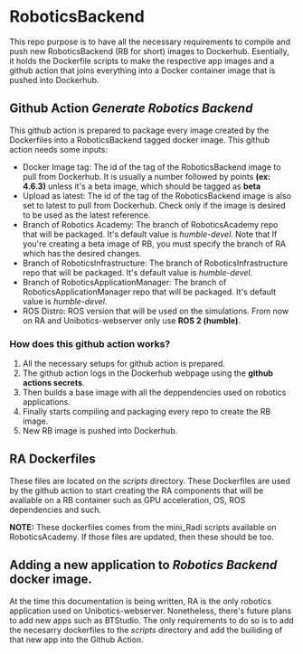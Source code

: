 # RoboticsBackend

This repo purpose is to have all the necessary requirements to compile and push new RoboticsBackend (RB for short) images to Dockerhub.  Esentially, it holds the Dockerfile scripts to make the respective app images and a github action that joins everything into a Docker container image that is pushed into Dockerhub.

## Github Action _Generate Robotics Backend_

This github action is prepared to package every image created by the Dockerfiles into a RoboticsBackend tagged docker image. This github action needs some inputs:

  * Docker Image tag: The id of the tag of the RoboticsBackend image to pull from Dockerhub. It is usually a number followed by points __(ex: 4.6.3)__ unless it's a beta image, which should be tagged as 
  __beta__
  * Upload as latest: The id of the tag of the RoboticsBackend image is also set to latest to pull from Dockerhub. Check only if the image is desired to be used as the latest reference.
  * Branch of Robotics Academy: The branch of RoboticsAcademy repo that will be packaged. It's default value is _humble-devel_. Note that If you're creating a beta image of RB, you must specify the branch of      RA which has the desired changes.
  * Branch of RoboticsInfrastructure: The branch of RoboticsInfrastructure repo that will be packaged. It's default value is _humble-devel_.
  * Branch of RoboticsApplicationManager: The branch of RoboticsApplicationManager repo that will be packaged. It's default value is _humble-devel_.
  * ROS Distro: ROS version that will be used on the simulations. From now on RA and Unibotics-webserver only use __ROS 2 (humble)__.

  ### How does this github action works?

  1. All the necessary setups for github action is prepared.
  2. The github action logs in the Dockerhub webpage using the __github actions secrets__.
  3. Then builds a base image with all the deppendencies used on robotics applications.
  4. Finally starts compiling and packaging every repo to create the RB image.
  5. New RB image is pushed into Dockerhub.

## RA Dockerfiles

These files are located on the _scripts_ directory. These Dockerfiles are used by the github action to start creating the RA components that will be avaliable on a RB container such as GPU acceleration, OS, ROS dependencies and such.

__NOTE:__ These dockerfiles comes from the mini_Radi scripts available on RoboticsAcademy. If those files are updated, then these should be too.

## Adding a new application to _Robotics Backend_ docker image.

At the time this documentation is being written, RA is the only robotics application used on Unibotics-webserver. Nonetheless, there's future plans to add new apps such as BTStudio. The only requirements to do so is to add the necesarry dockerfiles to the _scripts_ directory and add the builiding of that new app into the Github Action.
